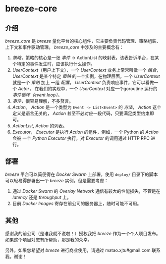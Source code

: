 # breeze-core

## 介绍

*breeze_core* 是 *breeze* 量化平台的核心组件，它主要负责代码管理、策略组装、上下文和事件驱动管理。 *breeze_core* 中涉及的主要概念有：

1. *策略*，策略的核心是一张 *事件* -> ActionList 的映射表，该表告诉平台，在某个特定的事件发生时，应该执行什么操作。
2. *UserContext*（用户上下文），一个 *UserContext* 业务上常常叫做一个 *组合*， *UserContext* 是某个特定 *策略* 的一个实例，在物理层面，一个 *UserContext* 就是一个 *策略* 加上 一组 *配置*。 *UserContext* 负责响应事件，它可以看做一个 *Actor*， 在我们的实现中，一个 *UserContext* 对应一个goroutine 运行的 *事件循环（event loop）*。
3. *事件*，很容易理解，不多赘言。
4. *Action*， *Action* 是一个类型为 `Event -> List<Event>` 的 *方法*， *Action* 这个定义是语言无关的， *Action* 甚至不必对应一段代码，只要满足类型约束即可。
5. *ActionList*,  *Action* 的列表。
6. *Executor*， *Executor* 是执行 *Action* 的组件，例如，一个 Python 的 *Action* 会被 一个 *Python Executor*  执行，对 *Executor* 的调用通过 HTTP RPC 进行。

## 部署

*breeze* 平台可以简便得在 *Docker Swarm* 上部署，使用 `deploy/` 目录下的脚本可以轻易得部署出一个 *breeze* 实例。但是需要考虑：

1. 通过 *Docker Swarm* 的 *Overlay Network* 通信有较大的性能损失，不管是在 *latency* 还是 *throughput* 上。
2. 目前 *Docker Images* 寄存在前公司的服务器上，随时可能不可用。

## 其他

感谢我的前公司（是谁我就不说啦！）授权我把 *breeze* 作为一个个人项目发布。如果这个项目对您有所帮助，那是我的荣幸。

另外，如果您希望对 *breeze* 进行商业使用，请通过 matao.xjtu#gmail.com 联系我。谢谢！

